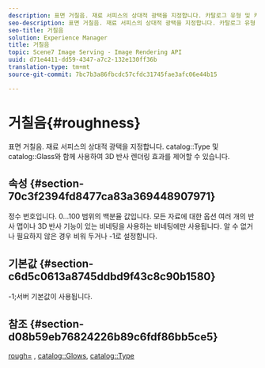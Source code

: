 ```yaml
---
description: 표면 거칠음. 재료 서피스의 상대적 광택을 지정합니다. 카탈로그 유형 및 카탈로그 광택 기능과 함께 사용하여 3D 반사 렌더링 효과를 제어할 수 있습니다.
seo-description: 표면 거칠음. 재료 서피스의 상대적 광택을 지정합니다. 카탈로그 유형 및 카탈로그 광택 기능과 함께 사용하여 3D 반사 렌더링 효과를 제어할 수 있습니다.
seo-title: 거칠음
solution: Experience Manager
title: 거칠음
topic: Scene7 Image Serving - Image Rendering API
uuid: d71e4411-dd59-4347-a7c2-132e130ff36b
translation-type: tm+mt
source-git-commit: 7bc7b3a86fbcdc57cfdc31745fae3afc06e44b15

---
```



# 거칠음{#roughness}

표면 거칠음. 재료 서피스의 상대적 광택을 지정합니다. catalog::Type 및 catalog::Glass와 함께 사용하여 3D 반사 렌더링 효과를 제어할 수 있습니다.

## 속성 {#section-70c3f2394fd8477ca83a369448907971}

정수 번호입니다. 0...100 범위의 백분율 값입니다. 모든 자료에 대한 옵션 여러 개의 반사 맵이나 3D 반사 기능이 있는 비네팅을 사용하는 비네팅에만 사용됩니다. 알 수 없거나 필요하지 않은 경우 비워 두거나 -1로 설정합니다.

## 기본값 {#section-c6d5c0613a8745ddbd9f43c8c90b1580}

-1;서버 기본값이 사용됩니다.

## 참조 {#section-d08b59eb76824226b89c6fdf86bb5ce5}

[rough=](../../../../../ir-api/http-protocol/image-rendering-api-ref/c-ir-http-protocol-ref/c-ir-http-protocol-command-reference/r-ir-rough.md#reference-00add846b09f4dc39420bda1ca414180) , [catalog::Glows](../../../../../ir-api/material-cat/image-rendering-api-ref/c-ir-material-catalog/c-ir-material-data-reference/r-ir-cat-gloss.md#reference-5277f62a67e2408ab94699aa712f1eeb), [catalog::Type](../../../../../ir-api/material-cat/image-rendering-api-ref/c-ir-material-catalog/c-ir-material-data-reference/r-ir-cat-type.md#reference-9bea147dda9f4e74bc0ec79dcc0d9161)
